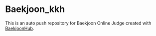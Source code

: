 # Baekjoon_kkh
This is an auto push repository for Baekjoon Online Judge created with [BaekjoonHub](https://github.com/BaekjoonHub/BaekjoonHub).
